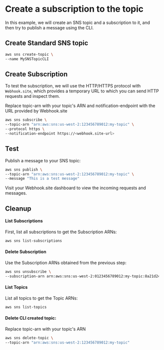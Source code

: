 # Create a subscription to the topic
In this example, we will create an SNS topic and a subscription to it, and then try to publish a message using the CLI.

## Create Standard SNS topic
```sh
aws sns create-topic \
--name MySNSTopicCLI
```

## Create Subscription
To test the subscription, we will use the HTTP/HTTPS protocol with `Webhook.site`, which provides a temporary URL to which you can send HTTP requests and inspect them.

Replace topic-arn with your topic's ARN and notification-endpoint with the URL provided by Webhook.site
```sh
aws sns subscribe \
--topic-arn "arn:aws:sns:us-west-2:123456789012:my-topic" \
--protocol https \
--notification-endpoint https://<webhook.site-url>
```

## Test
Publish a message to your SNS topic:
```sh
aws sns publish \
--topic-arn "arn:aws:sns:us-west-2:123456789012:my-topic" \
--message "This is a test message"
```
Visit your Webhook.site dashboard to view the incoming requests and messages.

## Cleanup
#### List Subscriptions
First, list all subscriptions to get the Subscription ARNs:
```sh
aws sns list-subscriptions
```

#### Delete Subscription
Use the Subscription ARNs obtained from the previous step:
```sh
aws sns unsubscribe \
--subscription-arn arn:aws:sns:us-west-2:0123456789012:my-topic:8a21d249-4329-4871-acc6-7be709c6ea7f
```

#### List Topics
List all topics to get the Topic ARNs:
```sh
aws sns list-topics
```

#### Delete CLI created topic:
Replace topic-arn with your topic's ARN
```sh
aws sns delete-topic \
--topic-arn "arn:aws:sns:us-west-2:123456789012:my-topic"
```